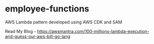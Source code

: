 # employee-functions
AWS Lambda pattern developed using AWS CDK and SAM

Read My Blog - https://awsmantra.com/100-millions-lambda-execution-and-guess-our-aws-bill-go-lang
